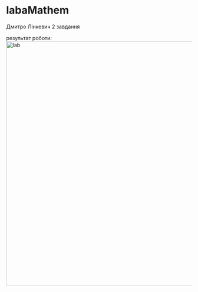 # labaMathem

Дмитро Лінкевич 2 завдання

результат роботи:
<img width="664" alt="lab" src="https://github.com/DimaLink423/labaMathem/assets/148385178/a128ae49-370d-432e-8668-46ea417dc2c8">
